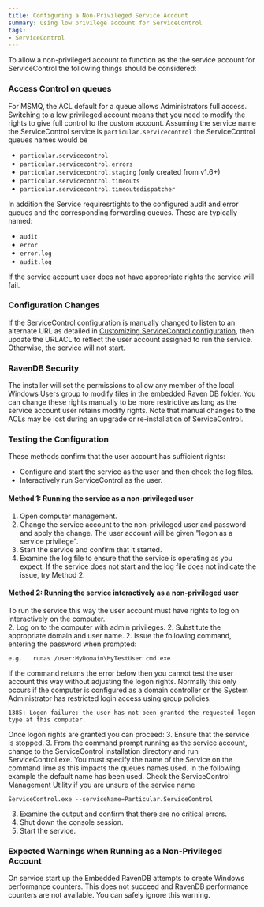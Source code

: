 ```yaml
---
title: Configuring a Non-Privileged Service Account
summary: Using low privilege account for ServiceControl 
tags:
- ServiceControl
---
```


To allow a non-privileged account to function as the the service account for ServiceControl the following things should be considered:

### Access Control on queues

For MSMQ, the ACL default for a queue allows Administrators full access.  
Switching to a low privileged account means that you need to modify the rights to give full control to the custom account.
Assuming the service name the ServiceControl service is `particular.servicecontrol` the ServiceControl queues names would be  


- `particular.servicecontrol`
- `particular.servicecontrol.errors`
- `particular.servicecontrol.staging` (only created from v1.6+)
- `particular.servicecontrol.timeouts`
- `particular.servicecontrol.timeoutsdispatcher`

In addition the Service requiresrtights to the configured audit and error queues and the corresponding forwarding queues. These are typically named: 

- `audit`
- `error`
- `error.log`
- `audit.log`

If the service account user does not have appropriate rights the service will fail.

### Configuration Changes

If the ServiceControl configuration is manually changed to listen to an alternate URL as detailed in [Customizing ServiceControl configuration](creating-config-file.md), then update the URLACL to reflect the user account assigned to run the service.  Otherwise, the service will not start.

### RavenDB Security

The installer will set the permissions to allow any member of the local Windows Users group to modify files in the embedded Raven DB folder.  You can change these rights manually to be more restrictive as long as the service account user retains modify rights.  Note that manual changes to the ACLs may be lost during an upgrade or re-installation of ServiceControl.    

### Testing the Configuration

These methods confirm that the user account has sufficient rights:

 - Configure and start the service as the user and then check the log files.   
 - Interactively run ServiceControl as the user.

#### Method 1: Running the service as a non-privileged user 

1. Open computer management.
1. Change the service account to the non-privileged user and password and apply the change. The user account will be given "logon as a service privilege".
1. Start the service and confirm that it started.
1. Examine the log file to ensure that the service is operating as you expect. If the service does not start and the log file does not indicate the issue, try Method 2.

#### Method 2: Running the service interactively as a non-privileged user 

To run the service this way the user account must have rights to log on interactively on the computer.  
2. Log on to the computer with admin privileges. 
2. Substitute the appropriate domain and user name. 
2. Issue the following command, entering the password when prompted:

```
e.g.   runas /user:MyDomain\MyTestUser cmd.exe

```

If the command returns the error below then you cannot test the user account this way without adjusting the logon rights.  Normally this only occurs if the computer is configured as a domain controller or the System Administrator has restricted login access using group policies. 

``` 
1385: Logon failure: the user has not been granted the requested logon type at this computer.
```

Once logon rights are granted you can proceed: 
3. Ensure that the service is stopped. 
3. From the command prompt running as the service account, change to the ServiceControl installation directory and run ServiceControl.exe. You must specify the name of the Service on the command lime as this impacts the queues names used.  In the following example the default name has been used.  Check the ServiceControl Management Utility if you are unsure of the service name 

```
ServiceControl.exe --serviceName=Particular.ServiceControl
```

3. Examine the output and confirm that there are no critical errors.
3. Shut down the console session. 
3. Start the service.

### Expected Warnings when Running as a Non-Privileged Account

On service start up the Embedded RavenDB attempts to create Windows performance counters. This does not succeed and RavenDB performance counters are not available.
You can safely ignore this warning.
